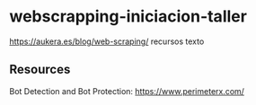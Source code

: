 # webscrapping-iniciacion-taller


https://aukera.es/blog/web-scraping/ recursos texto

## Resources

Bot Detection and Bot Protection: https://www.perimeterx.com/